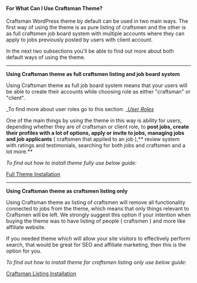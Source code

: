 #### For What Can I Use Craftsman Theme?

Craftsman WordPress theme by default can be used in two main ways. The first way of using the theme is as pure listing of craftsmen and the other is as full craftsmen job board system with multiple accounts where they can apply to jobs previously posted by users with client account.

In the next two subsections you'll be able to find out more about both default ways of using the theme.



---

**Using Craftsman theme as full craftsmen listing and job board system**

Using Craftsman theme as full job board system means that your users will be able to create their accounts while choosing role as either "craftsman" or "client".

_To find more about user roles go to this section: _[_User Roles_](/users/user-roles.md)



One of the main things by using the theme in this way is ability for users, depending whether they are of craftsman or client role, to **post jobs, create their profiles with a lot of options, apply or invite to jobs, managing jobs and job applicants** \( craftsmen that applied to an job \),** review system with ratings and testimonials, searching for both jobs and craftsmen and a lot more.**

_To find out how to install theme fully use below guide:_

[Full Theme Installation](/chapter1/full-installation.md)



---

**Using Craftsman theme as craftsmen listing only**

Using Craftsman theme as listing of craftsmen will remove all functionality connected to jobs from the theme, which means that only things relevant to Craftsmen will be left. We strongly suggest this option if your intention when buying the theme was to have listing of people \( craftsmen \) and more like affiliate website.

If you needed theme which will allow your site visitors to effectively perform search, that would be great for SEO and affiliate marketing, then this is the option for you.

_To find out how to install theme for craftsmen listing only use below guide:_

[Craftsman Listing Installation](/chapter1/craftsman-listing-installation.md)

